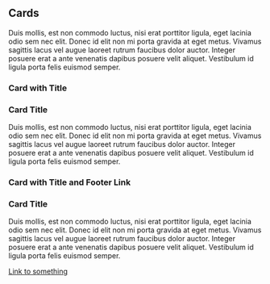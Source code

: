 <section class="content-card">
  <h2>Cards</h2>
  <div class="beige-bg">
    <div class="card">
      <div class="content">
        <p>Duis mollis, est non commodo luctus, nisi erat porttitor ligula, eget lacinia odio sem nec elit. Donec id elit non mi porta gravida at eget metus. Vivamus sagittis lacus vel augue laoreet rutrum faucibus dolor auctor. Integer posuere erat a ante venenatis dapibus posuere velit aliquet. Vestibulum id ligula porta felis euismod semper.</p>
      </div>
    </div>
  </div>

  <h3>Card with Title</h3>
  <div class="beige-bg">
    <div class="card">
      <div class="title">
        <h3>Card Title</h3>
      </div>
      <div class="content">
        <p>Duis mollis, est non commodo luctus, nisi erat porttitor ligula, eget lacinia odio sem nec elit. Donec id elit non mi porta gravida at eget metus. Vivamus sagittis lacus vel augue laoreet rutrum faucibus dolor auctor. Integer posuere erat a ante venenatis dapibus posuere velit aliquet. Vestibulum id ligula porta felis euismod semper.</p>
      </div>
    </div>
  </div>

  <h3>Card with Title and Footer Link</h3>
  <div class="beige-bg">
    <div class="card">
      <div class="title">
        <h3>Card Title</h3>
      </div>
      <div class="content">
        <p>Duis mollis, est non commodo luctus, nisi erat porttitor ligula, eget lacinia odio sem nec elit. Donec id elit non mi porta gravida at eget metus. Vivamus sagittis lacus vel augue laoreet rutrum faucibus dolor auctor. Integer posuere erat a ante venenatis dapibus posuere velit aliquet. Vestibulum id ligula porta felis euismod semper.</p>
      </div>
      <div class="card-footer">
        <a href="#">Link to something</a>
      </div>
    </div>
  </div>
</section>

